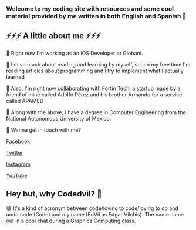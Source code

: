 ### Welcome to my coding site with resources and some cool material provided by me written in both English and Spanish 👋

<!--
**codedvil/codedvil** is a ✨ _special_ ✨ repository because its `README.md` (this file) appears on your GitHub profile.

Here are some ideas to get you started:

- 🔭 I’m currently working on ...
- 🌱 I’m currently learning ...
- 👯 I’m looking to collaborate on ...
- 🤔 I’m looking for help with ...
- 💬 Ask me about ...
- 📫 How to reach me: ...
- 😄 Pronouns: ...
- ⚡ Fun fact: ...
-->

## ⚡⚡⚡ A little about me ⚡⚡⚡

🔭 Right now I'm working as an iOS Developer at Globant.

🌱 I'm so much about reading and learning by myself, so, on my free time I'm reading articles about programming and I try to implement what I actually learned

👯 Also, I'm right now collaborating with Fortin Tech, a startup made by a friend of mine called Adolfo Pérez and his brother Armando for a service called APAMED

🤔 Along with the above, I have a degree in Computer Engineering from the National Autonomous University of Mexico.

💬 Wanna get in touch with me? 

[Facebook](https://www.facebook.com/Codedvil)

[Twitter](https://www.twitter.com/codedvil)

[Instagram](https://www.instagram.com/codedvil)

[YouTube](http://www.youtube.com/c/Codedvil)

## Hey but, why Codedvil? 🤔

😄 It's a kind of acronym between code/loving to code/loving to do and undo code (Code) and my name (EdVil as Edgar Vilchis). The name came out in a cool chat during a Graphics Computing class.
